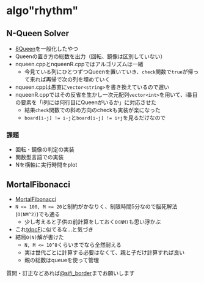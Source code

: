 # algo"rhythm"
## N-Queen Solver
- [8Queen](https://ja.wikipedia.org/wiki/エイト・クイーン)を一般化したやつ
- Queenの置き方の総数を出力（回転、鏡像は区別していない）
- nqueen.cppとnqueenR.cppではアルゴリズムは一緒
  - 今見ている列にひとつずつQueenを置いていき、`check`関数で`true`が帰って来れば再帰で次の列を埋めていく
- nqueen.cppは愚直に`vector<string>`を書き換えているので遅い
- nqueenR.cppではその反省を生かし一次元配列`vector<int>`を用いて、i番目の要素を「i列には何行目にQueenがいるか」に対応させた
  - 結果`check`関数での斜め方向のcheckも実装が楽になった
  - `board[i-j] != i-j`と`board[i-j] != i+j`を見るだけなので
### 課題
- 回転・鏡像の判定の実装
- 関数型言語での実装
- Nを横軸に実行時間をplot

## MortalFibonacci
- [MortalFibonacci](http://rosalind.info/problems/fibd)
- `N <= 100, M <= 20`と制約がかなりく、制限時間5分なので脳死解法(`O(NM^2)`)でも通る
  - 少し考えると子供の前計算をしておく`O(NM)`も思い浮かぶ
- これ[tdpcF](https://tdpc.contest.atcoder.jp/tasks/tdpc_semiexp)に似てるな...と気づき
- 結局`O(N)`解が書けた
  - `N, M <= 10^8`くらいまでなら全然耐える
  - 実は世代ごとに計算する必要はなくて、親と子だけ計算すれば良い
  - 親の総数はqueueを使って管理

質問・訂正などあれば[@sifi_border](https://twitter.com/sifi_border)までお願いします
